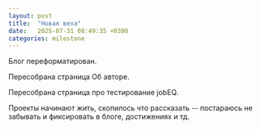 ```yaml
---
layout: post
title:  "Новая веха" 
date:   2025-07-31 08:49:35 +0300
categories: milestone
---
```


Блог переформатирован.

Пересобрана страница Об авторе.

Пересобрана страница про тестирование jobEQ.

Проекты начинают жить, скопилось что рассказать -- постараюсь не забывать и фиксировать в блоге, достижениях и тд.